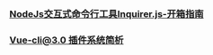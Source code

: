 ### [NodeJs交互式命令行工具Inquirer.js-开箱指南](https://www.jianshu.com/p/db8294cfa2f7)
### [Vue-cli@3.0 插件系统简析](https://juejin.im/post/5b8f586c5188255c9d55eedf)
